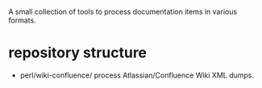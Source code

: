 A small collection of tools to process documentation items in various
formats.

repository structure
====================

* perl/wiki-confluence/  process Atlassian/Confluence Wiki XML dumps.

